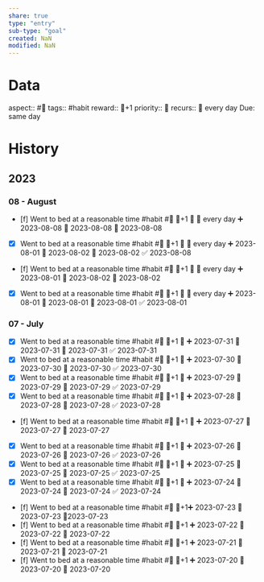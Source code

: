 ```yaml
---
share: true
type: "entry"
sub-type: "goal"
created: NaN 
modified: NaN
---
```

# Data
aspect:: #🛌
tags:: #habit
reward:: 🥄+1
priority:: 🔺
recurs:: 🔁 every day
Due: same day
# History
## 2023
### 08 - August
- [f] Went to bed at a reasonable time #habit #🛌 🥄+1 🔺 🔁 every day ➕ 2023-08-08 🛫 2023-08-08 📅 2023-08-08
- [x] Went to bed at a reasonable time #habit #🛌 🥄+1 🔺 🔁 every day ➕ 2023-08-01 🛫 2023-08-02 📅 2023-08-02 ✅ 2023-08-08
- [f] Went to bed at a reasonable time #habit #🛌 🥄+1 🔺 🔁 every day ➕ 2023-08-01 🛫 2023-08-02 📅 2023-08-02
- [x] Went to bed at a reasonable time #habit #🛌 🥄+1 🔺 🔁 every day ➕ 2023-08-01 🛫 2023-08-01 📅 2023-08-01 ✅ 2023-08-01



### 07 - July
- [x] Went to bed at a reasonable time #habit #🛌 🥄+1 🔺 ➕ 2023-07-31 🛫 2023-07-31 📅 2023-07-31 ✅ 2023-07-31
- [x] Went to bed at a reasonable time #habit #🛌 🥄+1 🔺 ➕ 2023-07-30 🛫 2023-07-30 📅 2023-07-30 ✅ 2023-07-30
- [x] Went to bed at a reasonable time #habit #🛌 🥄+1 🔺 ➕ 2023-07-29 🛫 2023-07-29 📅 2023-07-29 ✅ 2023-07-29
- [x] Went to bed at a reasonable time #habit #🛌 🥄+1 🔺 ➕ 2023-07-28 🛫 2023-07-28 📅 2023-07-28 ✅ 2023-07-28
- [f] Went to bed at a reasonable time #habit #🛌 🥄+1 🔺 ➕ 2023-07-27 🛫 2023-07-27 📅 2023-07-27
- [x] Went to bed at a reasonable time #habit #🛌 🥄+1 🔺 ➕ 2023-07-26 🛫 2023-07-26 📅 2023-07-26 ✅ 2023-07-26
- [x] Went to bed at a reasonable time #habit #🛌 🥄+1 🔺 ➕ 2023-07-25 🛫 2023-07-25 📅 2023-07-25 ✅ 2023-07-25
- [x] Went to bed at a reasonable time #habit #🛌 🥄+1 🔺 ➕ 2023-07-24 🛫 2023-07-24 📅 2023-07-24 ✅ 2023-07-24
- [f] Went to bed at a reasonable time #habit #🛌 🥄+1➕ 2023-07-23 🛫 2023-07-23 📆2023-07-23
- [f] Went to bed at a reasonable time #habit #🛌 🥄+1 ➕ 2023-07-22 🛫 2023-07-22 📅 2023-07-22
- [f] Went to bed at a reasonable time #habit #🛌 🥄+1 ➕ 2023-07-21 🛫 2023-07-21 📅 2023-07-21
- [f] Went to bed at a reasonable time #habit #🛌 🥄+1 ➕ 2023-07-20 🛫 2023-07-20 📅 2023-07-20
